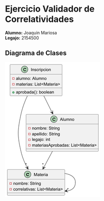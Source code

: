 # Ejercicio Validador de Correlatividades

**Alumno:** Joaquin Mariosa  
**Legajo:** 2154500

## Diagrama de Clases

![Diagrama de Clases](diagrama-de-clases.png)
